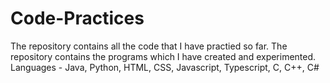 # Code-Practices

The repository contains all the code that I have practied so far.
The repository contains the programs which I have created and experimented.
Languages - Java, Python, HTML, CSS, Javascript, Typescript, C, C++, C#
